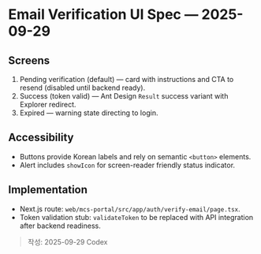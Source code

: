 # Email Verification UI Spec — 2025-09-29

## Screens
1. Pending verification (default) — card with instructions and CTA to resend (disabled until backend ready).
2. Success (token valid) — Ant Design `Result` success variant with Explorer redirect.
3. Expired — warning state directing to login.

## Accessibility
- Buttons provide Korean labels and rely on semantic `<button>` elements.
- Alert includes `showIcon` for screen-reader friendly status indicator.

## Implementation
- Next.js route: `web/mcs-portal/src/app/auth/verify-email/page.tsx`.
- Token validation stub: `validateToken` to be replaced with API integration after backend readiness.

> 작성: 2025-09-29 Codex
